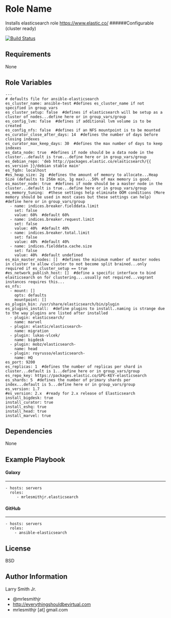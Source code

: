 Role Name
=========

Installs elasticsearch role https://www.elastic.co/
######Configurable (cluster ready)

[![Build Status](https://travis-ci.org/mrlesmithjr/ansible-elasticsearch.svg?branch=master)](https://travis-ci.org/mrlesmithjr/ansible-elasticsearch)

Requirements
------------

None

Role Variables
--------------

````
---
# defaults file for ansible-elasticsearch
es_cluster_name: ansible-test #defines es_cluster_name if not specified in group_vars
es_cluster_setup: false  #defines if elasticsearch will be setup as a cluster of nodes...define here or in group_vars/group
es_config_lvm: false  #defines if additional lvm volume is to be created
es_config_nfs: false  #defines if an NFS mountpoint is to be mounted
es_curator_close_after_days: 14  #defines the number of days before closing indexes
es_curator_max_keep_days: 30  #defines the max number of days to keep indexes
es_data_node: true  #defines if node should be a data node in the cluster...default is true...define here or in group_vars/group
es_debian_repo: 'deb http://packages.elastic.co/elasticsearch/{{ es_version }}/debian stable main'
es_fqdn: localhost
#es_heap_size: 2g  #defines the amount of memory to allocate...Heap Size (defaults to 256m min, 1g max)...50% of max memory is good.
es_master_node: true  #defines if node should be a master node in the cluster...default is true...define here or in group_vars/group
es_memory_tuning:  #these settings help eliminate OOM conditions (More memory should be used in most cases but these settings can help) #define here or in group_vars/group
  - name: indices.breaker.fielddata.limit
    set: false
    value: 60%  #default 60%
  - name: indices.breaker.request.limit
    set: false
    value: 40%  #default 40%
  - name: indices.breaker.total.limit
    set: false
    value: 40%  #default 40%
  - name: indices.fielddata.cache.size
    set: false
    value: 40%  #default undefined
es_min_master_nodes: []  #defines the minimum number of master nodes in cluster to allow cluster to not become split brained...only required if es_cluster_setup == true
#es_network_publish_host: []  #define a specific interface to bind elasticsearch on for clustering....usually not required...vagrant instances requires this...
es_nfs:
  - mount: []
    opts: defaults
    mountpoint: []
es_plugin_bin: /usr/share/elasticsearch/bin/plugin
es_plugins_install:  #define plugins to install..naming is strange due to the way plugins are listed after installed
  - plugin: elasticsearch/
    name: marvel
  - plugin: elastic/elasticsearch-
    name: migration
  - plugin: lukas-vlcek/
    name: bigdesk
  - plugin: mobz/elasticsearch-
    name: head
  - plugin: royrusso/elasticsearch-
    name: HQ
es_port: 9200
es_replicas: 1  #defines the number of replicas per shard in cluster...default is 1...define here or in group_vars/group
es_repo_key: https://packages.elastic.co/GPG-KEY-elasticsearch
es_shards: 5  #defines the number of primary shards per index...default is 5...define here or in group_vars/group
es_version: 1.7
#es_version: 2.x  #ready for 2.x release of Elasticsearch
install_bigdesk: true
install_curator: true
install_eshq: true
install_head: true
install_marvel: true
````

Dependencies
------------

None

Example Playbook
----------------

#### Galaxy
-----------
    - hosts: servers
      roles:
         - mrlesmithjr.elasticsearch
#### GitHub
-----------
    - hosts: servers
      roles:
        - ansible-elasticsearch

License
-------

BSD

Author Information
------------------

Larry Smith Jr.
- @mrlesmithjr
- http://everythingshouldbevirtual.com
- mrlesmithjr [at] gmail.com
